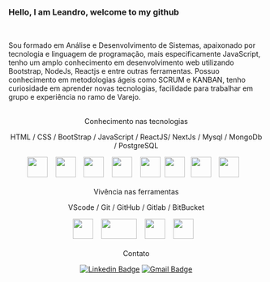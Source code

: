 ### Hello, I am Leandro, welcome to my github

</br>

Sou formado em Análise e Desenvolvimento de Sistemas, apaixonado por tecnologia e linguagem de programação, mais especificamente JavaScript, tenho um amplo conhecimento em desenvolvimento web utilizando Bootstrap, NodeJs, Reactjs e entre outras ferramentas. Possuo conhecimento em metodologias ágeis como SCRUM e KANBAN, tenho curiosidade em aprender novas tecnologias, facilidade para trabalhar em grupo e experiência no ramo de Varejo.
</br></br>

<div align="center">
Conhecimento nas tecnologias

HTML / CSS / BootStrap / JavaScript / ReactJS/ NextJs / Mysql / MongoDb / PostgreSQL

</div>
<div align="center">
<img  width="40px" height="40px" src="https://media.giphy.com/media/XAxylRMCdpbEWUAvr8/source.gif" />&nbsp;&nbsp;&nbsp;
<img  width="40px" height="40px" src="https://media.giphy.com/media/fsEaZldNC8A1PJ3mwp/source.gif" />&nbsp;&nbsp;&nbsp;
<img  width="40px" height="40px" src="https://media.giphy.com/media/ln7z2eWriiQAllfVcn/source.gif" />&nbsp;&nbsp;&nbsp;
<img  width="40px" height="40px" src="https://media.giphy.com/media/Sr8xDpMwVKOHUWDVRD/source.gif" />&nbsp;&nbsp;&nbsp;
<img  width="40px" height="40px" src="https://media.giphy.com/media/LMt9638dO8dftAjtco/source.gif"/>&nbsp;
<img  width="40px" height="40px" src="https://media.giphy.com/media/eNAsjO55tPbgaor7ma/source.gif" />&nbsp;&nbsp;
<img  width="40px" height="40px" src="https://camo.githubusercontent.com/f85f882cb31eeaeee657ec955313015c30378e8f56c3dc2f06933b617a276cfd/68747470733a2f2f77372e706e6777696e672e636f6d2f706e67732f3734372f3739382f706e672d7472616e73706172656e742d6d7973716c2d6c6f676f2d6d7973716c2d64617461626173652d7765622d646576656c6f706d656e742d636f6d70757465722d736f6674776172652d646f6c7068696e2d6d6172696e652d6d616d6d616c2d616e696d616c732d746578742d7468756d626e61696c2e706e67" />&nbsp;&nbsp;&nbsp;
<img  width="40px" height="40px" src="https://media.giphy.com/media/wgFWLRiND4bkyYR4IN/giphy.gif" />&nbsp;&nbsp;&nbsp;

</div>
<br>
<div align="center">
Vivência nas ferramentas

VScode / Git / GitHub / Gitlab / BitBucket

</div>
<div align="center">
<img  width="40px" height="40px" src="https://media.giphy.com/media/IdyAQJVN2kVPNUrojM/source.gif" />&nbsp;&nbsp;&nbsp;
<img  width="70px" height="40px" src="https://media.giphy.com/media/kH1DBkPNyZPOk0BxrM/source.gif" />&nbsp;&nbsp;&nbsp;
<img  width="40px" height="40px" src="https://media.giphy.com/media/KzJkzjggfGN5Py6nkT/source.gif" />&nbsp;&nbsp;&nbsp;
<img  width="40px" height="40px" src="https://media.giphy.com/media/hqrdSW7r1DFsDZwSnR/source.gif" />&nbsp;&nbsp;&nbsp;

</div>
<br>

<div align="center">
Contato

[![Linkedin Badge](https://img.shields.io/badge/-LinkedIn-blue?style=flat-square&logo=Linkedin&logoColor=white&link=https://www.linkedin.com/in/lsferreira934/)](https://www.linkedin.com/in/lsferreira934/) [![Gmail Badge](https://img.shields.io/badge/-Gmail-c14438?style=flat-square&logo=Gmail&logoColor=white&link=mailto:leandrosf934@gmail.com)](mailto:leandrosf934@gmail.com)

</div>
